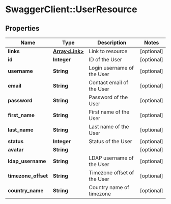# SwaggerClient::UserResource

## Properties
Name | Type | Description | Notes
------------ | ------------- | ------------- | -------------
**links** | [**Array&lt;Link&gt;**](Link.md) | Link to resource | [optional] 
**id** | **Integer** | ID of the User | [optional] 
**username** | **String** | Login username of the User | [optional] 
**email** | **String** | Contact email of the User | [optional] 
**password** | **String** | Password of the User | [optional] 
**first_name** | **String** | First name of the User | [optional] 
**last_name** | **String** | Last name of the User | [optional] 
**status** | **Integer** | Status of the User | [optional] 
**avatar** | **String** |  | [optional] 
**ldap_username** | **String** | LDAP username of the User | [optional] 
**timezone_offset** | **String** | Timezone offset of the User | [optional] 
**country_name** | **String** | Country name of timezone | [optional] 



